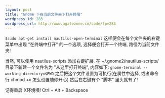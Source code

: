 ```yaml
--- 
layout: post
title: "Gnome 下在当前文件夹下打开终端"
wordpress_id: 283
wordpress_url: http://www.agatezone.cn/code/?p=283
---
```

<code>$sudo apt-get install nautilus-open-terminal</code>
这样便会在每个文件夹的右键菜单中出现 "在终端中打开" 的一个选项, 选择便会打开一个终端, 路径为当前文件夹!

当然, 可以使用 nautilus-scripts 添加右键扩展. 在 ~/.gnome2/nautilus-scripts/ 目录下新建一个文件名为 "从这里打开终端", 内容如下:
<code>gnome-terminal --working-directory=$PWD</code>
之后把这个文件设置为可执行(在属性中选择, 或者命令行 chmod +x 怎么设置随你开心)
然后在右键有个 "脚本" 里头就有了!

记得重启 X环境噢! Ctrl + Alt + Backspace
